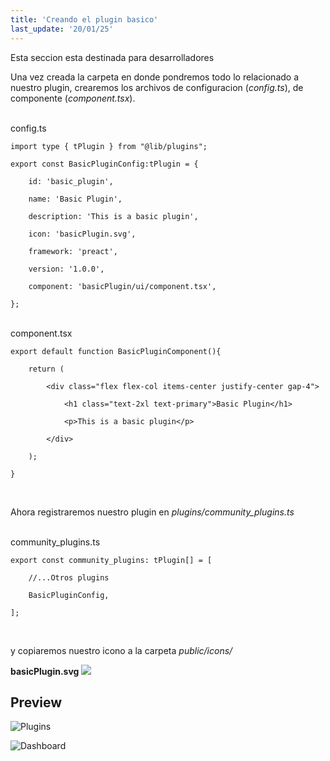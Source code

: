 ```yaml
---
title: 'Creando el plugin basico'
last_update: '20/01/25'
---
```

<div class="flex items-center gap-2 text-accent">
<span class="icon-[lucide--info] text-xl" ></span>
Esta seccion esta destinada para desarrolladores
</div>

Una vez creada la carpeta en donde pondremos todo lo relacionado a nuestro plugin, crearemos los archivos de configuracion (_config.ts_), de componente (_component.tsx_).

<br/>

<div class="mockup-code">
  <span class="code-title">config.ts</span>
  <pre data-prefix="1"><code>import type { tPlugin } from "@lib/plugins";</code></pre>
  <pre data-prefix="2"><code>export const BasicPluginConfig:tPlugin = {</code></pre>
  <pre data-prefix="3"><code>    id: 'basic_plugin',</code></pre>
  <pre data-prefix="4"><code>    name: 'Basic Plugin',</code></pre>
  <pre data-prefix="5"><code>    description: 'This is a basic plugin',</code></pre>
  <pre data-prefix="6"><code>    icon: 'basicPlugin.svg',</code></pre>
  <pre data-prefix="7"><code>    framework: 'preact',</code></pre>
  <pre data-prefix="8"><code>    version: '1.0.0',</code></pre>
  <pre data-prefix="9"><code>    component: 'basicPlugin/ui/component.tsx',</code></pre>
  <pre data-prefix="10"><code>};</code></pre>
</div>

<br/>

<div class="mockup-code">
  <span class="code-title">component.tsx</span>
  <pre data-prefix="1"><code>export default function BasicPluginComponent(){</code></pre>
  <pre data-prefix="2"><code>    return (</code></pre>
  <pre data-prefix="3"><code>        &lt;div class="flex flex-col items-center justify-center gap-4"&gt;</code></pre>
  <pre data-prefix="4"><code>            &lt;h1 class="text-2xl text-primary"&gt;Basic Plugin&lt;/h1&gt;</code></pre>
  <pre data-prefix="5"><code>            &lt;p&gt;This is a basic plugin&lt;/p&gt;</code></pre>
  <pre data-prefix="6"><code>        &lt;/div&gt;</code></pre>
  <pre data-prefix="7"><code>    );</code></pre>
  <pre data-prefix="8"><code>}</code></pre>
</div>

<br/>

Ahora registraremos nuestro plugin en _plugins/community_plugins.ts_

<br/>

<div class="mockup-code">
  <span class="code-title">community_plugins.ts</span>
  <pre data-prefix="1"><code>export const community_plugins: tPlugin[] = [</code></pre>
  <pre data-prefix="2"><code>    //...Otros plugins</code></pre>
  <pre data-prefix="3"><code>    BasicPluginConfig,</code></pre>
  <pre data-prefix="4"><code>];</code></pre>
</div>

<br/>

y copiaremos nuestro icono a la carpeta _public/icons/_

**basicPlugin.svg**
<img src="/icons/basicPlugin.svg" ></img>

## Preview

![Plugins](/tutorial/basic_plugins.png)

![Dashboard](/tutorial/basic_dashboard.png)